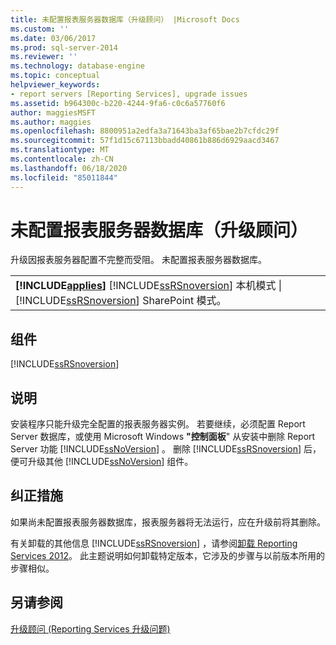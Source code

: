 ```yaml
---
title: 未配置报表服务器数据库（升级顾问） |Microsoft Docs
ms.custom: ''
ms.date: 03/06/2017
ms.prod: sql-server-2014
ms.reviewer: ''
ms.technology: database-engine
ms.topic: conceptual
helpviewer_keywords:
- report servers [Reporting Services], upgrade issues
ms.assetid: b964300c-b220-4244-9fa6-c0c6a57760f6
author: maggiesMSFT
ms.author: maggies
ms.openlocfilehash: 8800951a2edfa3a71643ba3af65bae2b7cfdc29f
ms.sourcegitcommit: 57f1d15c67113bbadd40861b886d6929aacd3467
ms.translationtype: MT
ms.contentlocale: zh-CN
ms.lasthandoff: 06/18/2020
ms.locfileid: "85011844"
---
```

# <a name="report-server-database-is-not-configured-upgrade-advisor"></a>未配置报表服务器数据库（升级顾问）
  升级因报表服务器配置不完整而受阻。 未配置报表服务器数据库。  
  
||  
|-|  
|**[!INCLUDE[applies](../../includes/applies-md.md)]** [!INCLUDE[ssRSnoversion](../../includes/ssrsnoversion-md.md)] 本机模式 &#124; [!INCLUDE[ssRSnoversion](../../includes/ssrsnoversion-md.md)] SharePoint 模式。|  
  
## <a name="component"></a>组件  
 [!INCLUDE[ssRSnoversion](../../includes/ssrsnoversion-md.md)]  
  
## <a name="description"></a>说明  
 安装程序只能升级完全配置的报表服务器实例。 若要继续，必须配置 Report Server 数据库，或使用 Microsoft Windows **"控制面板**" 从安装中删除 Report Server 功能 [!INCLUDE[ssNoVersion](../../includes/ssnoversion-md.md)] 。 删除 [!INCLUDE[ssRSnoversion](../../includes/ssrsnoversion-md.md)] 后，便可升级其他 [!INCLUDE[ssNoVersion](../../includes/ssnoversion-md.md)] 组件。  
  
## <a name="corrective-action"></a>纠正措施  
 如果尚未配置报表服务器数据库，报表服务器将无法运行，应在升级前将其删除。  
  
 有关卸载的其他信息 [!INCLUDE[ssRSnoversion](../../includes/ssrsnoversion-md.md)] ，请参阅[卸载 Reporting Services 2012](https://technet.microsoft.com/library/hh479745.aspx\(v=sql.11\))。 此主题说明如何卸载特定版本，它涉及的步骤与以前版本所用的步骤相似。  
  
## <a name="see-also"></a>另请参阅  
 [升级顾问 &#40;Reporting Services 升级问题&#41;](../../../2014/sql-server/install/reporting-services-upgrade-issues-upgrade-advisor.md)  
  
  
